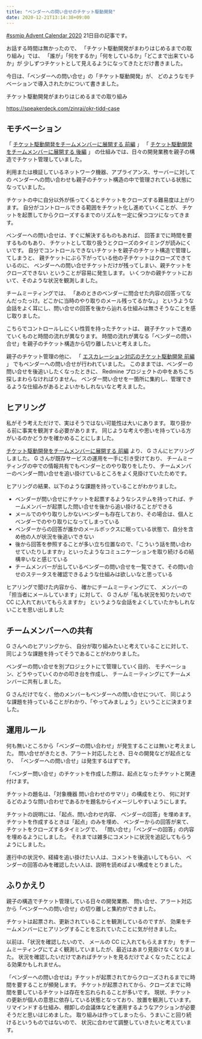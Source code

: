 ```yaml
---
title: "ベンダーへの問い合せのチケット駆動開発"
date: 2020-12-21T13:14:38+09:00
---
```


[#ssmjp Advent Calendar 2020](https://adventar.org/calendars/5210) 21日目の記事です。

お話する時間は無かったので、
「チケット駆動開発がまわりはじめるまでの取り組み」では、
「誰が」「何をするか」「何をしているか」「どこまで出来ているか」が
少しずつチケットとして見えるようになってきたとだけ書きました。

今日は、「ベンダーへの問い合せ」の「チケット駆動開発」が、
どのようなモチベーションで導入されたかについて書きました。

チケット駆動開発がまわりはじめるまでの取り組み

https://speakerdeck.com/zinrai/okr-tidd-case

## モチベーション

「 [チケット駆動開発をチームメンバーに展開する 前編](../ssmjp-advent-calendar-2020-day14) 」
「 [チケット駆動開発をチームメンバーに展開する 後編](../ssmjp-advent-calendar-2020-day15) 」
の仕組みでは、日々の開発業務を親子の構造でチケット管理していました。

利用または検証しているネットワーク機器、アプライアンス、サーバーに対しての
ベンダーへの問い合わせも親子のチケット構造の中で管理されている状態になっていました。

チケットの中に自分以外が係ってくるとチケットをクローズする難易度は上がります。
自分がコントロールできる範囲をチケット化し進めていくことが、
チケットを起票してからクローズするまでのリズムを一定に保つコツになってきます。

ベンダーへの問い合せは、すぐに解決するものもあれば、
回答までに時間を要するものもあり、
チケットとして取り扱うとクローズのタイミングが読みにくいです。
自分でコントロールできないチケットを親子のチケット構造で管理してしまうと、
親チケットにぶら下がっている他の子チケットはクローズできているのに、
ベンダーへの問い合せチケットだけが残ってしまい、親チケットをクローズできない
ということが容易に発生します。
いくつかの親チケットにおいて、そのような状況を観測しました。

チームミーティングでは、
「あのときのベンダーに問合せた内容の回答ってなんだったっけ。どこかに当時のやり取りのメール残ってるかな。」
というような会話をよく耳にし、問い合せの回答を後から辿れる仕組みは無さそうなことを感じ取りました。

こちらでコントロールしにくい性質を持ったチケットは、
親子チケットで進めていくものと時間の流れが異なります。
時間の流れが異なる「ベンダーの問い合せ」を親子のチケット構造から切り離したいと考えました。

親子のチケット管理の他に、
「 [エスカレーション対応のチケット駆動開発 前編](../ssmjp-advent-calendar-2020-day16) 」
でもベンダーへの問い合せが行われていました。
このままでは、ベンダーの問い合せを後追いしたくなったときに、
Redmine プロジェクトの中をあちこち探しまわらなければりません。
ベンダー問い合せを一箇所に集約し、管理できるような仕組みがあるとよいかもしれないなと考えました。

## ヒアリング

私がそう考えただけで、実はそうではない可能性は大いにあります。
取り掛かる前に事実を観測する必要があります。
同じような考えや思いを持っている方がいるのかどうかを確かめることにしました。

[チケット駆動開発をチームメンバーに展開する 前編](../ssmjp-advent-calendar-2020-day14) より、
G さんにヒアリングしました。
G さんが既存サービスの運用を一手に引き受けており、
チームミーティングの中での情報共有でもベンダーとのやり取りをしたり、
チームメンバーのベンダー問い合せを追い掛けているところをよく見掛けていたためです。

ヒアリングの結果、以下のような課題を持っていることがわかりました。

* ベンダーが問い合せにチケットを起票するようなシステムを持ってれば、チームメンバーが起票した問い合せを後から追い掛けることができる
* メールでのやり取りしかないベンダーも存在しており、その場合は、個人とベンダーでのやり取りになってしまっている
* ベンダーからの回答が誰かのメールボックスに眠っている状態で、自分を含め他の人が状況を後追いできない
* 後から回答を参照することが多い立ち位置なので、「こういう話を問い合わせていたりしますか」といったようなコミュニケーションを取り続けるの結構辛いなと感じている
* チームメンバーが出しているベンダーの問い合せを一覧できて、その問い合せのステータスを確認できるような仕組みは欲しいなと思っている

ヒアリングで聞けた内容から、
確かにチームミーティングにて、
メンバーの「担当者にメールしています」に対して、
G さんが「私も状況を知りたいので CC に入れておいてもらえますか」
というような会話をよくしていたかもしれないことを思い出しました

## チームメンバーへの共有

G さんへのヒアリングから、
自分が取り組みたいと考えていることに対して、
同じような課題を持ってそうであることがわかりました。

ベンダーの問い合せを別プロジェクトにて管理していく目的、
モチベーション、どうやっていくのかの叩き台を作成し、
チームミーティングにてチームメンバーに共有しました。

G さんだけでなく、他のメンバーもベンダーへの問い合せについて、
同じような課題を持っていることがわかり、「やってみましょう」ということに決まりました。

## 運用ルール

何も無いところから「ベンダーの問い合わせ」が発生することは無いと考えました。
問い合せがきたとき、アラート対応したとき、日々の開発などが起点となり、
「ベンダーへの問い合せ」は発生するはずです。

「ベンダー問い合せ」のチケットを作成した際は、起点となったチケットと関連付けます。

チケットの題名は、「対象機器 問い合わせのサマリ」の構成をとり、
何に対するどのような問い合わせであるかを題名からイメージしやすいようにします。

チケットの説明には、「起点、問い合わせ内容、 ベンダーの回答」を埋めます。
チケットを作成するときは「起点」のみを埋め、
ベンダーからの回答が来て、チケットをクローズするタイミングで、
「問い合せ」「ベンダーの回答」の内容を埋めるようにしました。
それまでは雑多にコメントに状況を追記してもらうようにしました。

進行中の状況や、経緯を追い掛けたい人は、コメントを後追いしてもらい、
ベンダーの回答のみを確認したい人は、説明を読めばよい構成をとりました。

## ふりかえり

親子の構造でチケット管理している日々の開発業務、
問い合せ、アラート対応から「ベンダーへの問い合せ」の切り離しと集約ができました。

チケットは起票され、更新されていることを観測しているのですが、
効果をチームメンバーにヒアリングすることを忘れていたことに気が付きました。

以前は、「状況を確認したいので、 メールの CC に入れてもらえますか」
をチームミーティングにてよく観測していましたが、最近はあまり見掛けなくなりました。
状況を確認したいだけであればチケットを見るだけでよくなったことによる効果かもしれません。

「ベンダーへの問い合せは」チケットが起票されてからクローズされるまでに時間を要することが頻発します。
チケットが起票されてから、クローズまでに時間を要しているチケットは存在を忘れられることが多いです。
現状、チケットの更新が個人の意思に依存している状態となっており、放置を観測しています。
リマインドする仕組み、棚卸しの会議体などを運用するようなアクションが必要そうだと思いはじめました。
取り組みは作ってしまったら、うまいこと回り続けるというものではないので、
状況に合わせて調整していきたいと考えています。
